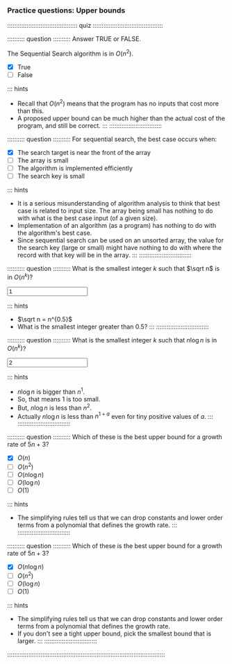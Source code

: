 
### Practice questions: Upper bounds

:::::::::::::::::::::::::::::::::::::::: quiz ::::::::::::::::::::::::::::::::::::::::

:::::::::: question ::::::::::
Answer TRUE or FALSE.

The Sequential Search algorithm is in $O(n^2)$.

- [x] True
- [ ] False

::: hints
- Recall that $O(n^2)$ means that the program has no inputs that cost more than this.
- A proposed upper bound can be much higher than the actual cost of the program, and still be correct.
:::
::::::::::::::::::::::::::::::



:::::::::: question ::::::::::
For sequential search, the best case occurs when:

- [x] The search target is near the front of the array
- [ ] The array is small
- [ ] The algorithm is implemented efficiently
- [ ] The search key is small

::: hints
- It is a serious misunderstanding of algorithm analysis to
think that best case is related to input size. The array
being small has nothing to do with what is the best case
input (of a given size).
- Implementation of an algorithm (as a program) has nothing
to do with the algorithm's best case.
- Since sequential search can be used on an unsorted array,
the value for the search key (large or small) might have
nothing to do with where the record with that key will be in
the array.
:::
::::::::::::::::::::::::::::::



:::::::::: question ::::::::::
What is the smallest integer $k$ such that $\sqrt n$ is in $O(n^k)$?

<input type="text" value="1"/>

::: hints
- $\sqrt n = n^{0.5}$
- What is the smallest integer greater than 0.5?
:::
::::::::::::::::::::::::::::::



:::::::::: question ::::::::::
What is the smallest integer $k$ such that $n \log n$ is in $O(n^k)$?

<input type="text" value="2"/>

::: hints
- $n \log n$ is bigger than $n^{1}$.
- So, that means 1 is too small.
- But, $n \log n$ is less than $n^2$.
- Actually $n \log n$ is less than $n^{1+a}$ even for tiny positive values of $a$.
:::
::::::::::::::::::::::::::::::



:::::::::: question ::::::::::
Which of these is the best upper bound for a growth rate of $5n + 3$?

- [x] $O(n)$
- [ ] $O(n^2)$
- [ ] $O(n \log n)$
- [ ] $O(\log n)$
- [ ] $O(1)$

::: hints
- The simplifying rules tell us that we can drop constants
and lower order terms from a polynomial that defines the growth rate.
:::
::::::::::::::::::::::::::::::



:::::::::: question ::::::::::
Which of these is the best upper bound for a growth rate of $5n + 3$?

- [x] $O(n \log n)$
- [ ] $O(n^2)$
- [ ] $O(\log n)$
- [ ] $O(1)$

::: hints
- The simplifying rules tell us that we can drop constants
and lower order terms from a polynomial that defines the growth rate.
- If you don't see a tight upper bound, pick the smallest
bound that is larger.
:::
::::::::::::::::::::::::::::::

::::::::::::::::::::::::::::::::::::::::::::::::::::::::::::::::::::::::::::::::::::::::::

